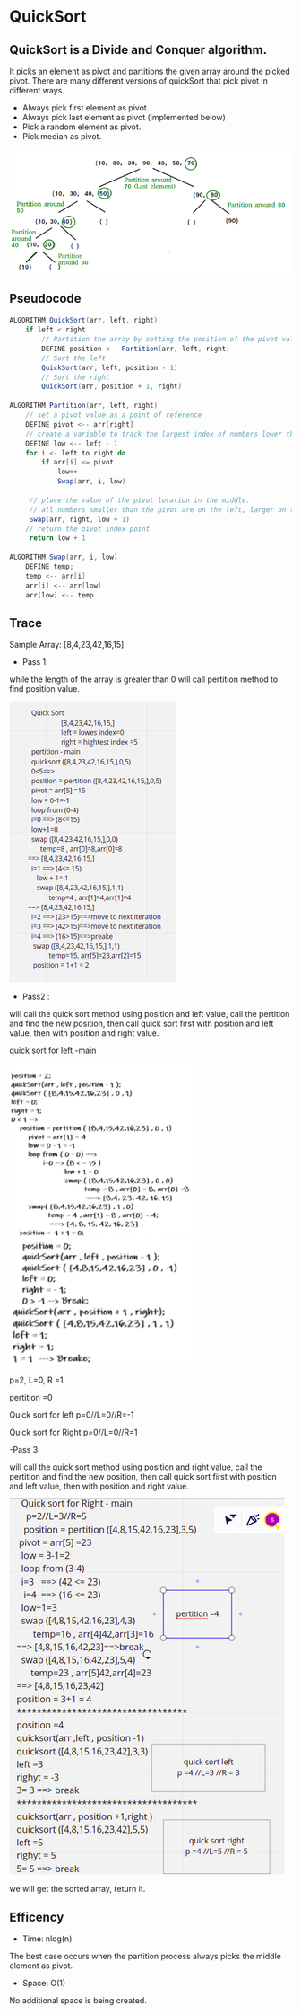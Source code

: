 # QuickSort

## QuickSort is a Divide and Conquer algorithm.
It picks an element as pivot and partitions the given array around the picked pivot.
There are many different versions of quickSort that pick pivot in different ways.

- Always pick first element as pivot.
- Always pick last element as pivot (implemented below)
- Pick a random element as pivot.
- Pick median as pivot.

![image](img/quick.PNG)

## Pseudocode

```java
ALGORITHM QuickSort(arr, left, right)
    if left < right
        // Partition the array by setting the position of the pivot value
        DEFINE position <-- Partition(arr, left, right)
        // Sort the left
        QuickSort(arr, left, position - 1)
        // Sort the right
        QuickSort(arr, position + 1, right)

ALGORITHM Partition(arr, left, right)
    // set a pivot value as a point of reference
    DEFINE pivot <-- arr[right]
    // create a variable to track the largest index of numbers lower than the defined pivot
    DEFINE low <-- left - 1
    for i <- left to right do
        if arr[i] <= pivot
            low++
            Swap(arr, i, low)

     // place the value of the pivot location in the middle.
     // all numbers smaller than the pivot are on the left, larger on the right.
     Swap(arr, right, low + 1)
    // return the pivot index point
     return low + 1

ALGORITHM Swap(arr, i, low)
    DEFINE temp;
    temp <-- arr[i]
    arr[i] <-- arr[low]
    arr[low] <-- temp
```

## Trace

Sample Array: [8,4,23,42,16,15]

- Pass 1:

while the length of the array is greater than 0 will call pertition method to find position value.

![image](img/ch28b.png)

- Pass2 :

will call the quick sort method using position and left value, call the pertition and find the new position, then call quick sort first with position and left value, then with position and right value.

quick sort for left -main

![image](img/ch28c.png)

p=2, L=0, R =1

pertition =0

Quick sort for left p=0//L=0//R=-1

Quick sort for Right p=0//L=0//R=1


-Pass 3:

will call the quick sort method using position and right value, call the pertition and find the new position, then call quick sort first with position and left value, then with position and right value.

![image](img/ch28d.png)

we will get the sorted array, return it.

## Efficency

- Time: nlog(n)

The best case occurs when the partition process always picks the middle element as pivot.

- Space: O(1)

No additional space is being created.
